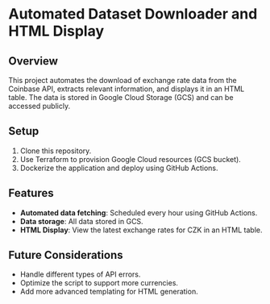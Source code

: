 # Automated Dataset Downloader and HTML Display

## Overview
This project automates the download of exchange rate data from the Coinbase API, extracts relevant information, and displays it in an HTML table. The data is stored in Google Cloud Storage (GCS) and can be accessed publicly.

## Setup
1. Clone this repository.
2. Use Terraform to provision Google Cloud resources (GCS bucket).
3. Dockerize the application and deploy using GitHub Actions.

## Features
- **Automated data fetching**: Scheduled every hour using GitHub Actions.
- **Data storage**: All data stored in GCS.
- **HTML Display**: View the latest exchange rates for CZK in an HTML table.

## Future Considerations
- Handle different types of API errors.
- Optimize the script to support more currencies.
- Add more advanced templating for HTML generation.